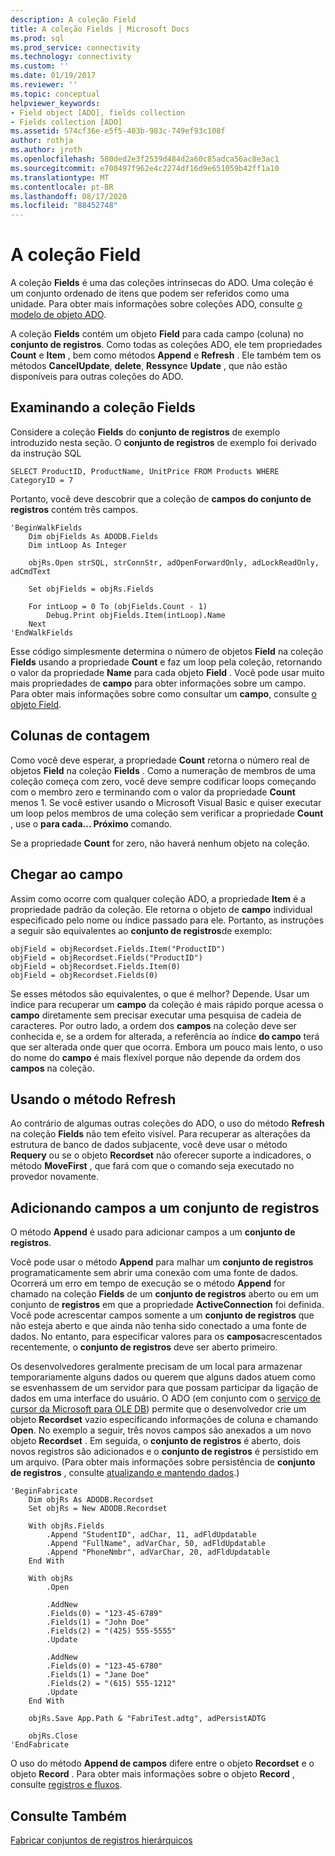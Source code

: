 ```yaml
---
description: A coleção Field
title: A coleção Fields | Microsoft Docs
ms.prod: sql
ms.prod_service: connectivity
ms.technology: connectivity
ms.custom: ''
ms.date: 01/19/2017
ms.reviewer: ''
ms.topic: conceptual
helpviewer_keywords:
- Field object [ADO], fields collection
- Fields collection [ADO]
ms.assetid: 574cf36e-e5f5-403b-983c-749ef93c108f
author: rothja
ms.author: jroth
ms.openlocfilehash: 580ded2e3f2539d484d2a60c85adca56ac8e3ac1
ms.sourcegitcommit: e700497f962e4c2274df16d9e651059b42ff1a10
ms.translationtype: MT
ms.contentlocale: pt-BR
ms.lasthandoff: 08/17/2020
ms.locfileid: "88452748"
---
```

# <a name="the-fields-collection"></a>A coleção Field
A coleção **Fields** é uma das coleções intrínsecas do ADO. Uma coleção é um conjunto ordenado de itens que podem ser referidos como uma unidade. Para obter mais informações sobre coleções ADO, consulte [o modelo de objeto ADO](../../../ado/guide/data/ado-objects-and-collections.md).  
  
 A coleção **Fields** contém um objeto **Field** para cada campo (coluna) no **conjunto de registros**. Como todas as coleções ADO, ele tem propriedades **Count** e **Item** , bem como métodos **Append** e **Refresh** . Ele também tem os métodos **CancelUpdate**, **delete**, **Ressync**e **Update** , que não estão disponíveis para outras coleções do ADO.  
  
## <a name="examining-the-fields-collection"></a>Examinando a coleção Fields  
 Considere a coleção **Fields** do **conjunto de registros** de exemplo introduzido nesta seção. O **conjunto de registros** de exemplo foi derivado da instrução SQL  
  
```  
SELECT ProductID, ProductName, UnitPrice FROM Products WHERE CategoryID = 7  
```  
  
 Portanto, você deve descobrir que a coleção de **campos do conjunto de registros** contém três campos.  
  
```  
'BeginWalkFields  
    Dim objFields As ADODB.Fields  
    Dim intLoop As Integer  
  
    objRs.Open strSQL, strConnStr, adOpenForwardOnly, adLockReadOnly, adCmdText  
  
    Set objFields = objRs.Fields  
  
    For intLoop = 0 To (objFields.Count - 1)  
        Debug.Print objFields.Item(intLoop).Name  
    Next  
'EndWalkFields  
```  
  
 Esse código simplesmente determina o número de objetos **Field** na coleção **Fields** usando a propriedade **Count** e faz um loop pela coleção, retornando o valor da propriedade **Name** para cada objeto **Field** . Você pode usar muito mais propriedades de **campo** para obter informações sobre um campo. Para obter mais informações sobre como consultar um **campo**, consulte [o objeto Field](../../../ado/guide/data/the-field-object.md).  
  
## <a name="counting-columns"></a>Colunas de contagem  
 Como você deve esperar, a propriedade **Count** retorna o número real de objetos **Field** na coleção **Fields** . Como a numeração de membros de uma coleção começa com zero, você deve sempre codificar loops começando com o membro zero e terminando com o valor da propriedade **Count** menos 1. Se você estiver usando o Microsoft Visual Basic e quiser executar um loop pelos membros de uma coleção sem verificar a propriedade **Count** , use o **para cada... Próximo** comando.  
  
 Se a propriedade **Count** for zero, não haverá nenhum objeto na coleção.  
  
## <a name="getting-to-the-field"></a>Chegar ao campo  
 Assim como ocorre com qualquer coleção ADO, a propriedade **Item** é a propriedade padrão da coleção. Ele retorna o objeto de **campo** individual especificado pelo nome ou índice passado para ele. Portanto, as instruções a seguir são equivalentes ao **conjunto de registros**de exemplo:  
  
```  
objField = objRecordset.Fields.Item("ProductID")  
objField = objRecordset.Fields("ProductID")  
objField = objRecordset.Fields.Item(0)  
objField = objRecordset.Fields(0)  
```  
  
 Se esses métodos são equivalentes, o que é melhor? Depende. Usar um índice para recuperar um **campo** da coleção é mais rápido porque acessa o **campo** diretamente sem precisar executar uma pesquisa de cadeia de caracteres. Por outro lado, a ordem dos **campos** na coleção deve ser conhecida e, se a ordem for alterada, a referência ao índice **do campo** terá que ser alterada onde quer que ocorra. Embora um pouco mais lento, o uso do nome do **campo** é mais flexível porque não depende da ordem dos **campos** na coleção.  
  
## <a name="using-the-refresh-method"></a>Usando o método Refresh  
 Ao contrário de algumas outras coleções do ADO, o uso do método **Refresh** na coleção **Fields** não tem efeito visível. Para recuperar as alterações da estrutura de banco de dados subjacente, você deve usar o método **Requery** ou se o objeto **Recordset** não oferecer suporte a indicadores, o método **MoveFirst** , que fará com que o comando seja executado no provedor novamente.  
  
## <a name="adding-fields-to-a-recordset"></a>Adicionando campos a um conjunto de registros  
 O método **Append** é usado para adicionar campos a um **conjunto de registros**.  
  
 Você pode usar o método **Append** para malhar um **conjunto de registros** programaticamente sem abrir uma conexão com uma fonte de dados. Ocorrerá um erro em tempo de execução se o método **Append** for chamado na coleção **Fields** de um **conjunto de registros** aberto ou em um conjunto de **registros** em que a propriedade **ActiveConnection** foi definida. Você pode acrescentar campos somente a um **conjunto de registros** que não esteja aberto e que ainda não tenha sido conectado a uma fonte de dados. No entanto, para especificar valores para os **campos**acrescentados recentemente, o **conjunto de registros** deve ser aberto primeiro.  
  
 Os desenvolvedores geralmente precisam de um local para armazenar temporariamente alguns dados ou querem que alguns dados atuem como se esvenhassem de um servidor para que possam participar da ligação de dados em uma interface do usuário. O ADO (em conjunto com o [serviço de cursor da Microsoft para OLE DB](../../../ado/guide/appendixes/microsoft-cursor-service-for-ole-db-ado-service-component.md)) permite que o desenvolvedor crie um objeto **Recordset** vazio especificando informações de coluna e chamando **Open**. No exemplo a seguir, três novos campos são anexados a um novo objeto **Recordset** . Em seguida, o **conjunto de registros** é aberto, dois novos registros são adicionados e o **conjunto de registros** é persistido em um arquivo. (Para obter mais informações sobre persistência de **conjunto de registros** , consulte [atualizando e mantendo dados](../../../ado/guide/data/updating-and-persisting-data.md).)  
  
```  
'BeginFabricate  
    Dim objRs As ADODB.Recordset  
    Set objRs = New ADODB.Recordset  
  
    With objRs.Fields  
        .Append "StudentID", adChar, 11, adFldUpdatable  
        .Append "FullName", adVarChar, 50, adFldUpdatable  
        .Append "PhoneNmbr", adVarChar, 20, adFldUpdatable  
    End With  
  
    With objRs  
        .Open  
  
        .AddNew  
        .Fields(0) = "123-45-6789"  
        .Fields(1) = "John Doe"  
        .Fields(2) = "(425) 555-5555"  
        .Update  
  
        .AddNew  
        .Fields(0) = "123-45-6780"  
        .Fields(1) = "Jane Doe"  
        .Fields(2) = "(615) 555-1212"  
        .Update  
    End With  
  
    objRs.Save App.Path & "FabriTest.adtg", adPersistADTG  
  
    objRs.Close  
'EndFabricate  
```  
  
 O uso do método **Append de campos** difere entre o objeto **Recordset** e o objeto **Record** . Para obter mais informações sobre o objeto **Record** , consulte [registros e fluxos](../../../ado/guide/data/records-and-streams.md).  
  
## <a name="see-also"></a>Consulte Também  
 [Fabricar conjuntos de registros hierárquicos](../../../ado/guide/data/fabricating-hierarchical-recordsets.md)
